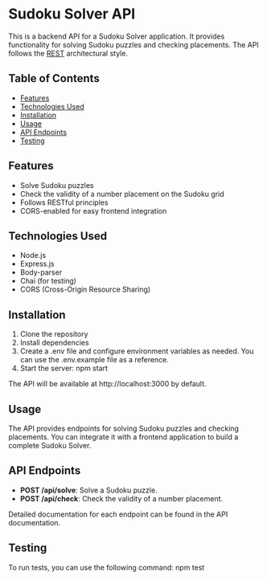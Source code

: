 # Sudoku Solver API

This is a backend API for a Sudoku Solver application. It provides functionality for solving Sudoku puzzles and checking placements. The API follows the [REST](https://restfulapi.net/) architectural style.

## Table of Contents

- [Features](#features)
- [Technologies Used](#technologies-used)
- [Installation](#installation)
- [Usage](#usage)
- [API Endpoints](#api-endpoints)
- [Testing](#testing)

## Features

- Solve Sudoku puzzles
- Check the validity of a number placement on the Sudoku grid
- Follows RESTful principles
- CORS-enabled for easy frontend integration

## Technologies Used

- Node.js
- Express.js
- Body-parser
- Chai (for testing)
- CORS (Cross-Origin Resource Sharing)

## Installation

1. Clone the repository
2. Install dependencies
3. Create a .env file and configure environment variables as needed. You can use the .env.example file as a reference.
4. Start the server: npm start


The API will be available at http://localhost:3000 by default.

## Usage

The API provides endpoints for solving Sudoku puzzles and checking placements. You can integrate it with a frontend application to build a complete Sudoku Solver.

## API Endpoints

- **POST /api/solve**: Solve a Sudoku puzzle.
- **POST /api/check**: Check the validity of a number placement.

Detailed documentation for each endpoint can be found in the API documentation.

## Testing

To run tests, you can use the following command: npm test







